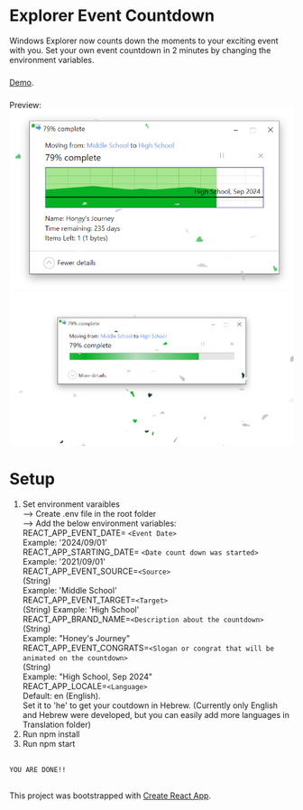 # Explorer Event Countdown
Windows Explorer now counts down the moments to your exciting event with you.
Set your own event 
countdown in 2 minutes by changing the environment variables.
###
[Demo](https://react-cool-explorer-countdown.vercel.app/).
###
Preview:  
![full details](./public/demo_full_details.png)
![collapsed details](./public/demo_collaped_details.png)
# Setup
1. Set environment varaibles  
--> Create .env file in the root folder  
--> Add the below environment variables:  
     REACT_APP_EVENT_DATE= `<Event Date>`  
        Example: '2024/09/01'  
     REACT_APP_STARTING_DATE= `<Date count down was started>`   
        Example: '2021/09/01'  
     REACT_APP_EVENT_SOURCE=`<Source>`  
         (String)  
         Example: 'Middle School'  
     REACT_APP_EVENT_TARGET=`<Target>`  
         (String) Example: 'High School'  
     REACT_APP_BRAND_NAME=`<Description about the countdown>`   
         (String)  
          Example: "Honey's Journey"  
     REACT_APP_EVENT_CONGRATS=`<Slogan or congrat that will be animated on the countdown>`  
         (String)  
          Example: "High School, Sep 2024"  
     REACT_APP_LOCALE=`<Language>`  
          Default: en (English).  
          Set it to 'he' to get your coutdown in Hebrew. (Currently only English and Hebrew were developed, but you can   easily add more languages in Translation folder)  
2. Run npm install  
3. Run npm start  
##
    YOU ARE DONE!!  
##
This project was bootstrapped with [Create React App](https://github.com/facebook/create-react-app).
